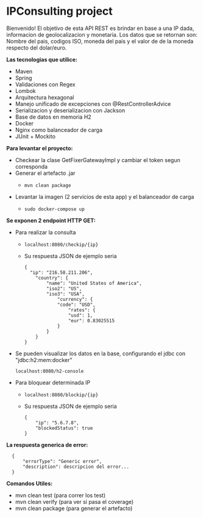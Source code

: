 # IPConsulting project

Bienvenido! El objetivo de esta API REST es brindar en base a una IP dada, informacion de geolocalizacion
y monetaria. Los datos que se retornan son: Nombre del pais, codigos ISO, moneda del pais y el valor de 
de la moneda respecto del dolar/euro.

**Las tecnologias que utilice:**
- Maven
- Spring
- Validaciones con Regex
- Lombok
- Arquitectura hexagonal    
- Manejo unificado de excepciones con @RestControllerAdvice
- Serializacion y deserializacion con Jackson
- Base de datos en memoria H2
- Docker
- Nginx como balanceador de carga
- JUnit + Mockito

**Para levantar el proyecto:**
- Checkear la clase GetFixerGatewayImpl y cambiar el token segun corresponda
- Generar el artefacto .jar
  - ```
    mvn clean package
    ```
- Levantar la imagen (2 servicios de esta app) y el balanceador de carga
  - ```
    sudo docker-compose up
    ```
  
**Se exponen 2 endpoint HTTP GET:**
- Para realizar la consulta
  - ```
    localhost:8080/checkip/{ip}
    ```
  - Su respuesta JSON de ejemplo seria
    ```
    {
      "ip": "216.58.211.206",
        "country": {
            "name": "United States of America",
            "iso2": "US",
            "iso3": "USA",
                "currency": {
                "code": "USD",
                    "rates": {
                    "usd": 1,
                    "eur": 0.83025515
                }
            }
        }
    }
    ```  
- Se pueden visualizar los datos en la base, configurando el jdbc con "jdbc:h2:mem:docker"
  ```
  localhost:8080/h2-console
  ```
  
- Para bloquear determinada IP
  - ```
    localhost:8080/blockip/{ip}
    ```
  - Su respuesta JSON de ejemplo seria
    ```
    {
        "ip": "5.6.7.8",
        "blockedStatus": true
    }
    ```
**La respuesta generica de error:**
```
  {
      "errorType": "Generic error",
      "description": descripcion del error...
  }
```

**Comandos Utiles:**
- mvn clean test    (para correr los test)
- mvn clean verify  (para ver si pasa el coverage)
- mvn clean package (para generar el artefacto)